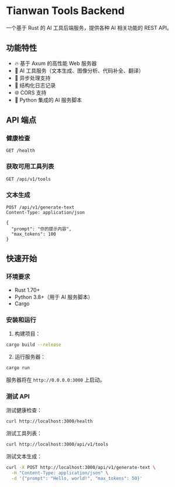 # Tianwan Tools Backend

一个基于 Rust 的 AI 工具后端服务，提供各种 AI 相关功能的 REST API。

## 功能特性

- 🔥 基于 Axum 的高性能 Web 服务器
- 🧠 AI 工具服务（文本生成、图像分析、代码补全、翻译）
- 🚀 异步处理支持
- 📝 结构化日志记录
- 🌐 CORS 支持
- 🔧 Python 集成的 AI 服务脚本

## API 端点

### 健康检查
```
GET /health
```

### 获取可用工具列表
```
GET /api/v1/tools
```

### 文本生成
```
POST /api/v1/generate-text
Content-Type: application/json

{
  "prompt": "你的提示内容",
  "max_tokens": 100
}
```

## 快速开始

### 环境要求

- Rust 1.70+
- Python 3.8+（用于 AI 服务脚本）
- Cargo

### 安装和运行

1. 构建项目：
```bash
cargo build --release
```

2. 运行服务器：
```bash
cargo run
```

服务器将在 `http://0.0.0.0:3000` 上启动。

### 测试 API

测试健康检查：
```bash
curl http://localhost:3000/health
```

测试工具列表：
```bash
curl http://localhost:3000/api/v1/tools
```

测试文本生成：
```bash
curl -X POST http://localhost:3000/api/v1/generate-text \
  -H "Content-Type: application/json" \
  -d '{"prompt": "Hello, world!", "max_tokens": 50}'
```
